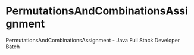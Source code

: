 # PermutationsAndCombinationsAssignment
PermutationsAndCombinationsAssignment - Java Full Stack Developer Batch
